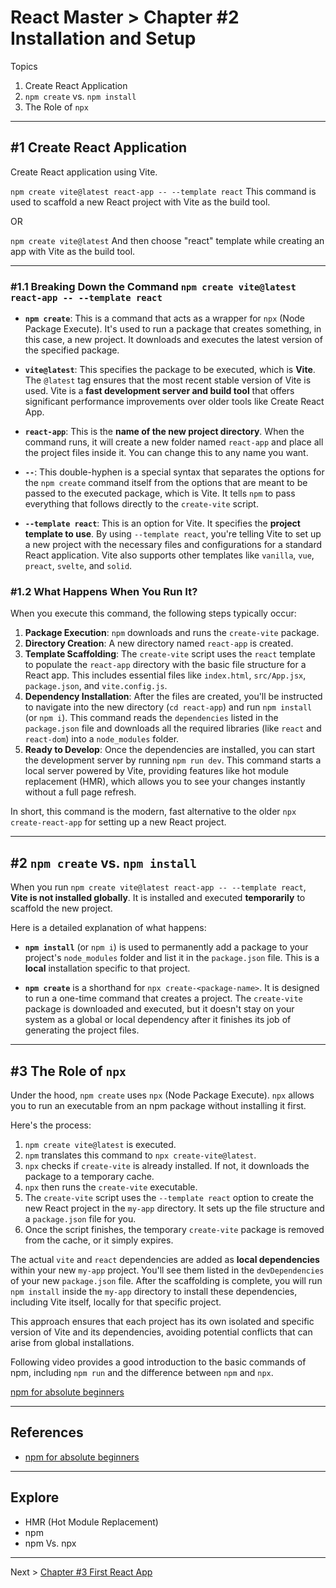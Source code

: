# React Master > Chapter #2 Installation and Setup

Topics

1. Create React Application
2. `npm create` vs. `npm install`
3. The Role of `npx`

---

## #1 Create React Application

Create React application using Vite.

`npm create vite@latest react-app -- --template react`
This command is used to scaffold a new React project with Vite as the build tool.

OR

`npm create vite@latest`
And then choose "react" template while creating an app with Vite as the build tool.

---

### #1.1 Breaking Down the Command `npm create vite@latest react-app -- --template react`

* **`npm create`**: This is a command that acts as a wrapper for `npx` (Node Package Execute). It's used to run a package that creates something, in this case, a new project. It downloads and executes the latest version of the specified package.

* **`vite@latest`**: This specifies the package to be executed, which is **Vite**. The `@latest` tag ensures that the most recent stable version of Vite is used. Vite is a **fast development server and build tool** that offers significant performance improvements over older tools like Create React App.

* **`react-app`**: This is the **name of the new project directory**. When the command runs, it will create a new folder named `react-app` and place all the project files inside it. You can change this to any name you want.

* **`--`**: This double-hyphen is a special syntax that separates the options for the `npm create` command itself from the options that are meant to be passed to the executed package, which is Vite. It tells `npm` to pass everything that follows directly to the `create-vite` script.

* **`--template react`**: This is an option for Vite. It specifies the **project template to use**. By using `--template react`, you're telling Vite to set up a new project with the necessary files and configurations for a standard React application. Vite also supports other templates like `vanilla`, `vue`, `preact`, `svelte`, and `solid`.

### #1.2 What Happens When You Run It?

When you execute this command, the following steps typically occur:

1. **Package Execution**: `npm` downloads and runs the `create-vite` package.
2. **Directory Creation**: A new directory named `react-app` is created.
3. **Template Scaffolding**: The `create-vite` script uses the `react` template to populate the `react-app` directory with the basic file structure for a React app. This includes essential files like `index.html`, `src/App.jsx`, `package.json`, and `vite.config.js`.
4. **Dependency Installation**: After the files are created, you'll be instructed to navigate into the new directory (`cd react-app`) and run `npm install` (or `npm i`). This command reads the `dependencies` listed in the `package.json` file and downloads all the required libraries (like `react` and `react-dom`) into a `node_modules` folder.
5. **Ready to Develop**: Once the dependencies are installed, you can start the development server by running `npm run dev`. This command starts a local server powered by Vite, providing features like hot module replacement (HMR), which allows you to see your changes instantly without a full page refresh.

In short, this command is the modern, fast alternative to the older `npx create-react-app` for setting up a new React project.

---

## #2 `npm create` vs. `npm install`

When you run `npm create vite@latest react-app -- --template react`, **Vite is not installed globally**. It is installed and executed **temporarily** to scaffold the new project.

Here is a detailed explanation of what happens:

* **`npm install`** (or `npm i`) is used to permanently add a package to your project's `node_modules` folder and list it in the `package.json` file. This is a **local** installation specific to that project.

* **`npm create`** is a shorthand for `npx create-<package-name>`. It is designed to run a one-time command that creates a project. The `create-vite` package is downloaded and executed, but it doesn't stay on your system as a global or local dependency after it finishes its job of generating the project files.

---

## #3 The Role of `npx`

Under the hood, `npm create` uses `npx` (Node Package Execute). `npx` allows you to run an executable from an npm package without installing it first.

Here's the process:

1. `npm create vite@latest` is executed.
2. `npm` translates this command to `npx create-vite@latest`.
3. `npx` checks if `create-vite` is already installed. If not, it downloads the package to a temporary cache.
4. `npx` then runs the `create-vite` executable.
5. The `create-vite` script uses the `--template react` option to create the new React project in the `my-app` directory. It sets up the file structure and a `package.json` file for you.
6. Once the script finishes, the temporary `create-vite` package is removed from the cache, or it simply expires.

The actual `vite` and `react` dependencies are added as **local dependencies** within your new `my-app` project. You'll see them listed in the `devDependencies` of your new `package.json` file. After the scaffolding is complete, you will run `npm install` inside the `my-app` directory to install these dependencies, including Vite itself, locally for that specific project.

This approach ensures that each project has its own isolated and specific version of Vite and its dependencies, avoiding potential conflicts that can arise from global installations.

Following video provides a good introduction to the basic commands of npm, including `npm run` and the difference between `npm` and `npx`.

[npm for absolute beginners](https://www.youtube.com/watch?v=UYz-9UaUp2E)

---

## References

- [npm for absolute beginners](https://www.youtube.com/watch?v=UYz-9UaUp2E)

---

## Explore

- HMR (Hot Module Replacement)
- npm
- npm Vs. npx

---

Next > [Chapter #3 First React App](3-First-React-App.md)
